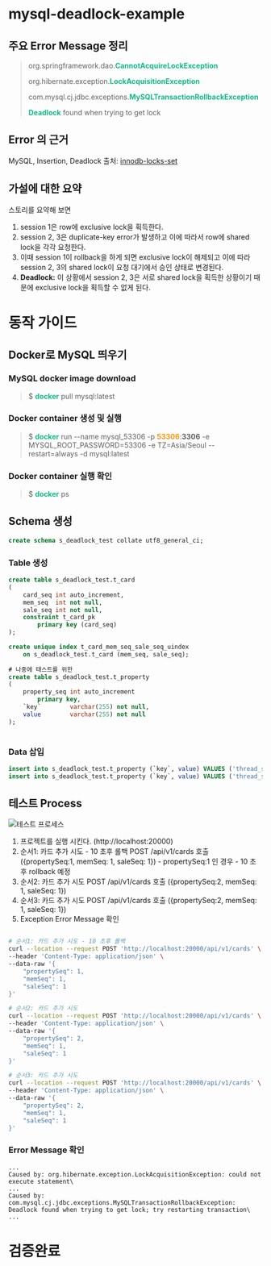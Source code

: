 # mysql-deadlock-example

## 주요 Error Message 정리
> org.springframework.dao.<span style="color:#11b986">**CannotAcquireLockException**</span>
> 
> org.hibernate.exception.<span style="color:#11b986">**LockAcquisitionException**</span>
> 
> com.mysql.cj.jdbc.exceptions.<span style="color:#11b986">**MySQLTransactionRollbackException**</span>
> 
> <span style="color:#11b986">**Deadlock**</span> found when trying to get lock

## Error 의 근거

MySQL, Insertion, Deadlock
출처: [innodb-locks-set](https://dev.mysql.com/doc/refman/8.0/en/innodb-locks-set.html)

## 가설에 대한 요약
스토리를 요약해 보면
1. session 1은 row에 exclusive lock을 획득한다.
2. session 2, 3은 duplicate-key error가 발생하고 이에 따라서 row에 shared lock을 각각 요청한다.
3. 이때 session 1이 rollback을 하게 되면 exclusive lock이 해제되고 이에 따라 session 2, 3의 shared lock이 요청 대기에서 승인 상태로 변경된다.
4. **Deadlock:** 이 상황에서 session 2, 3은 서로 shared lock을 획득한 상황이기 때문에 exclusive lock을 획득할 수 없게 된다.


# 동작 가이드

## Docker로 MySQL 띄우기
### MySQL docker image download
> $ <span style="color:#11b986">**docker**</span> pull mysql:latest

### Docker container 생성 및 실행
> $ <span style="color:#11b986">**docker**</span> run --name mysql_53306 -p <span style="color:#FF9514">**53306**</span>:**3306** -e MYSQL_ROOT_PASSWORD=53306 -e TZ=Asia/Seoul --restart=always -d mysql:latest
 
### Docker container 실행 확인
> $ <span style="color:#11b986">**docker**</span> ps


## Schema 생성
```sql
create schema s_deadlock_test collate utf8_general_ci;
```

### Table 생성
```sql
create table s_deadlock_test.t_card
(
    card_seq int auto_increment,
    mem_seq  int not null,
    sale_seq int not null,
    constraint t_card_pk
        primary key (card_seq)
);

create unique index t_card_mem_seq_sale_seq_uindex
    on s_deadlock_test.t_card (mem_seq, sale_seq);
    
# 나중에 태스트를 위한 
create table s_deadlock_test.t_property
(
    property_seq int auto_increment
        primary key,
    `key`        varchar(255) not null,
    value        varchar(255) not null
);
    
```

### Data 삽입
```sql
insert into s_deadlock_test.t_property (`key`, value) VALUES ('thread_sleep', 'yes');
insert into s_deadlock_test.t_property (`key`, value) VALUES ('thread_sleep', 'no');
```

## 테스트 Process
![테스트 프로세스](https://velog.velcdn.com/images/ashappyasikonw/post/a43e4105-2ddc-4c13-8342-fc1856b8784d/image.png)

1. 프로젝트를 실행 시킨다. (http://localhost:20000)
2. 순서1: 카드 추가 시도 - 10 초후 롤백
   POST /api/v1/cards 호출 ({propertySeq:1, memSeq: 1, saleSeq: 1}) -  propertySeq:1 인 경우 - 10 초 후 rollback 예정
3. 순서2: 카드 추가 시도
   POST /api/v1/cards 호출 ({propertySeq:2, memSeq: 1, saleSeq: 1})
4. 순서3: 카드 추가 시도
   POST /api/v1/cards 호출 ({propertySeq:2, memSeq: 1, saleSeq: 1})
5. Exception Error Message 확인

```bash

# 순서1: 카드 추가 시도 - 10 초후 롤백
curl --location --request POST 'http://localhost:20000/api/v1/cards' \
--header 'Content-Type: application/json' \
--data-raw '{
    "propertySeq": 1,
    "memSeq": 1,
    "saleSeq": 1
}'

# 순서2: 카드 추가 시도
curl --location --request POST 'http://localhost:20000/api/v1/cards' \
--header 'Content-Type: application/json' \
--data-raw '{
    "propertySeq": 2,
    "memSeq": 1,
    "saleSeq": 1
}'

# 순서3: 카드 추가 시도
curl --location --request POST 'http://localhost:20000/api/v1/cards' \
--header 'Content-Type: application/json' \
--data-raw '{
    "propertySeq": 2,
    "memSeq": 1,
    "saleSeq": 1
}'
```

### Error Message 확인
```log
...
Caused by: org.hibernate.exception.LockAcquisitionException: could not execute statement\
...
Caused by: com.mysql.cj.jdbc.exceptions.MySQLTransactionRollbackException: Deadlock found when trying to get lock; try restarting transaction\
...
```

# 검증완료